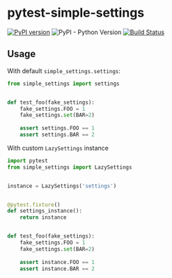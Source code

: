 # pytest-simple-settings

[![PyPI version](https://badge.fury.io/py/pytest-simple-settings.svg)](https://pypi.org/project/pytest-simple-settings/) ![PyPI - Python Version](https://img.shields.io/pypi/pyversions/pytest-simple-settings.svg?color=green) [![Build Status](https://github.com/tkukushkin/pytest-simple-settings/workflows/build/badge.svg?branch=master)](https://github.com/tkukushkin/pytest-simple-settings/actions?query=workflow%3Abuild+branch%3Amaster)

## Usage

With default `simple_settings.settings`:

```python
from simple_settings import settings


def test_foo(fake_settings):
    fake_settings.FOO = 1
    fake_settings.set(BAR=2)
    
    assert settings.FOO == 1
    assert settings.BAR == 2
```

With custom `LazySettings` instance
```python
import pytest
from simple_settings import LazySettings


instance = LazySettings('settings')


@pytest.fixture()
def settings_instance():
    return instance


def test_foo(fake_settings):
    fake_settings.FOO = 1
    fake_settings.set(BAR=2)
    
    assert instance.FOO == 1
    assert instance.BAR == 2
```
